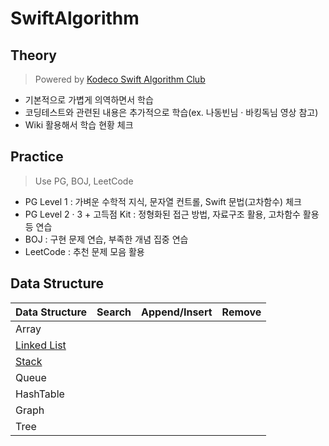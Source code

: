 # SwiftAlgorithm

## Theory
> Powered by [Kodeco Swift Algorithm Club](https://github.com/kodecocodes/swift-algorithm-club)

- 기본적으로 가볍게 의역하면서 학습
- 코딩테스트와 관련된 내용은 추가적으로 학습(ex. 나동빈님 · 바킹독님 영상 참고)
- Wiki 활용해서 학습 현황 체크

## Practice
> Use PG, BOJ, LeetCode

- PG Level 1 : 가벼운 수학적 지식, 문자열 컨트롤, Swift 문법(고차함수) 체크
- PG Level 2 · 3 + 고득점 Kit : 정형화된 접근 방법, 자료구조 활용, 고차함수 활용 등 연습
- BOJ : 구현 문제 연습, 부족한 개념 집중 연습
- LeetCode : 추천 문제 모음 활용

## Data Structure

|Data Structure|Search|Append/Insert|Remove|
|:--|:--|:--|:--|
|Array||
|[Linked List](https://github.com/Taehyeon-Kim/SwiftAlgorithm/issues/18)||
|[Stack](https://github.com/Taehyeon-Kim/SwiftAlgorithm/issues/17)||
|Queue||
|HashTable||
|Graph||
|Tree||

